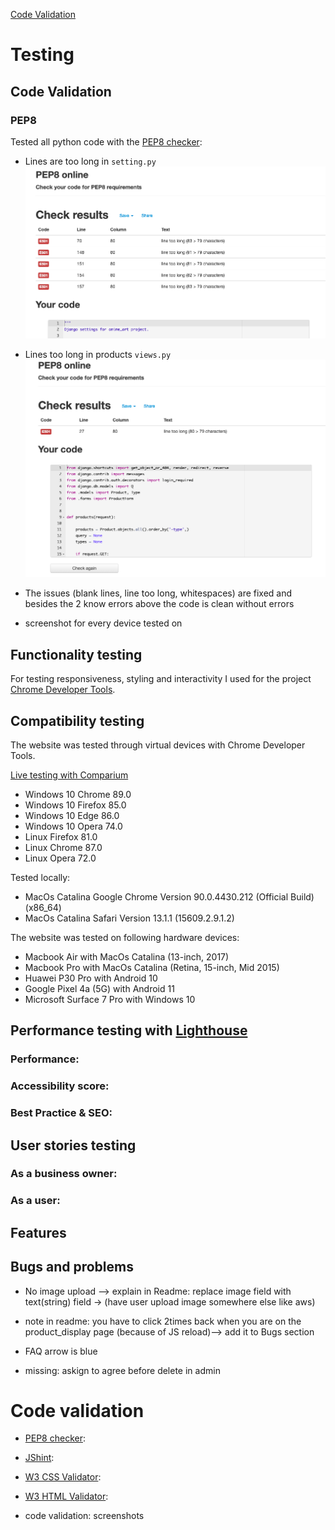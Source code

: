 [Code Validation](#code-validation)

# Testing

## Code Validation
### PEP8
Tested all python code with the [PEP8 checker](http://pep8online.com/):
- Lines are too long in `setting.py`
![settings-validation](readme-files/code-validation/settings-validation.png)
- Lines too long in products `views.py`
![products-view-validation](readme-files/code-validation/products-view-validation.png)
- The issues (blank lines, line too long, whitespaces) are fixed and besides the 2 know errors above the code is clean without errors








- screenshot for every device tested on

## Functionality testing
For testing responsiveness, styling and interactivity I used for the project [Chrome Developer Tools](https://developers.google.com/web/tools/chrome-devtools).

## Compatibility testing
The website was tested through virtual devices with Chrome Developer Tools.

[Live testing with Comparium](https://front.comparium.app/livetesting)
- Windows 10 Chrome 89.0
- Windows 10 Firefox 85.0
- Windows 10 Edge 86.0
- Windows 10 Opera 74.0
- Linux Firefox 81.0
- Linux Chrome 87.0
- Linux Opera 72.0

Tested locally: 
- MacOs Catalina Google Chrome Version 90.0.4430.212 (Official Build) (x86_64)
- MacOs Catalina Safari Version 13.1.1 (15609.2.9.1.2)

The website was tested on following hardware devices:
- Macbook Air with MacOs Catalina (13-inch, 2017)
- Macbook Pro with MacOs Catalina (Retina, 15-inch, Mid 2015)
- Huawei P30 Pro with Android 10
- Google Pixel 4a (5G) with Android 11
- Microsoft Surface 7 Pro with Windows 10


## Performance testing with [Lighthouse](https://developers.google.com/web/tools/lighthouse)
### Performance:

### Accessibility score:

### Best Practice & SEO:


## User stories testing
### As a business owner:

### As a user:

## Features



## Bugs and problems
- No image upload --> explain in Readme: replace image field with text(string) field -> (have user upload image somewhere else like aws)

- note in readme: you have to click 2times back when you are on the product_display page (because of JS reload)--> add it to Bugs section

- FAQ arrow is blue

- missing: askign to agree before delete in admin

### 


# Code validation
- [PEP8 checker](http://pep8online.com/): 
- [JShint](https://jshint.com/): 
- [W3 CSS Validator](https://jigsaw.w3.org/css-validator/): 
- [W3 HTML Validator]( ): 

- code validation: screenshots